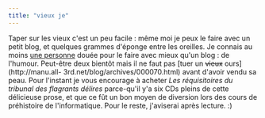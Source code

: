 ```yaml
---
title: "vieux je"
---
```


Taper sur les vieux c'est un peu facile : même moi je peux le faire avec un
petit blog, et quelques grammes d'éponge entre les oreilles. Je connais au
moins [une personne](http://static.cyprio.net/wtf/misc/Desproges_Barjavel_9.12.82.mp3)
douée pour le faire avec mieux qu'un blog : de l'humour. Peut-être deux
bientôt mais il ne faut pas [tuer un <s>vieux</s> ours](http://manu.all-
3rd.net/blog/archives/000070.html) avant d'avoir vendu sa peau. Pour l'instant
je vous encourage à acheter _Les réquisitoires du tribunal des flagrants
délires_ parce-qu'il y'a six CDs pleins de cette délicieuse prose, et que ce
fût un bon moyen de diversion lors des cours de préhistoire de l'informatique.
Pour le reste, j'aviserai après lecture. :)

